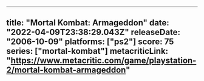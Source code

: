 
---
title: "Mortal Kombat: Armageddon"
date: "2022-04-09T23:38:29.043Z"
releaseDate: "2006-10-09"
platforms: ["ps2"]
score: 75
series: ["mortal-kombat"]
metacriticLink: "https://www.metacritic.com/game/playstation-2/mortal-kombat-armageddon"
---
